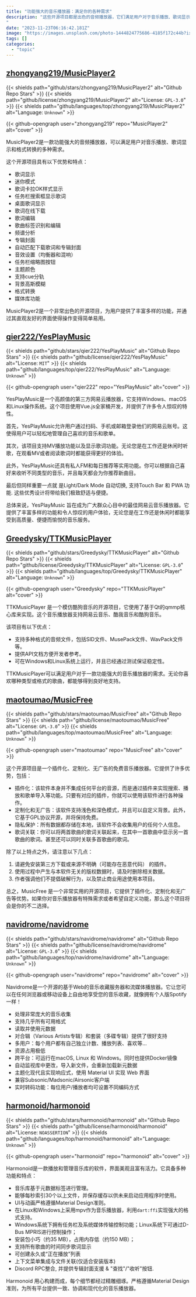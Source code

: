 ```yaml
---
title: "功能强大的音乐播放器：满足你的各种需求"
description: "这些开源项目都是出色的音频播放器，它们满足用户对于音乐播放、歌词显示和格式转换等多种需求。无论你喜欢哪种类型或格式的歌曲，都能够得到良好地支持。同时，这些项目注重界面美观且富有活力，并通过其直观友好的界面使得操作变得简单易用。此外，它们还具备一定程度上的跨平台性能以及低资源占用率等优点。总之, 这些开源项目为用户提供了丰富多样、协调一致而现代化的音乐播放器。
"
date: "2023-11-23T06:16:42.181Z"
image: "https://images.unsplash.com/photo-1444824775686-4185f172c44b?ixid=M3w0NjYxMjd8MHwxfGFsbHx8fHx8fHx8fDE2ODc3ODMyNjV8&ixlib=rb-4.0.3"
tags: []
categories:
  - "topic"
---
```


## [zhongyang219/MusicPlayer2](https://github.com/zhongyang219/MusicPlayer2)

{{< shields path="github/stars/zhongyang219/MusicPlayer2" alt="Github Repo Stars" >}} {{< shields path="github/license/zhongyang219/MusicPlayer2" alt="License: `GPL-3.0`" >}} {{< shields path="github/languages/top/zhongyang219/MusicPlayer2" alt="Language: `Unknown`" >}}

{{< github-opengraph user="zhongyang219" repo="MusicPlayer2" alt="cover" >}}

MusicPlayer2是一款功能强大的音频播放器，可以满足用户对音乐播放、歌词显示和格式转换的多种需求。

这个开源项目具有以下优势和特点：

- 歌词显示
- 迷你模式
- 歌词卡拉OK样式显示
- 任务栏搜索框显示歌词
- 桌面歌词显示
- 歌词在线下载
- 歌词编辑
- 歌曲标签识别和编辑
- 频谱分析
- 专辑封面
- 自动匹配下载歌词和专辑封面
- 音效设置（均衡器和混响）
- 任务栏缩略图按钮
- 主题颜色
- 支持cue分轨
- 背景高斯模糊
- 格式转换
- 媒体库功能

MusicPlayer2是一个非常出色的开源项目，为用户提供了丰富多样的功能，并通过其直观友好的界面使得操作变得简单易用。
  
## [qier222/YesPlayMusic](https://github.com/qier222/YesPlayMusic)

{{< shields path="github/stars/qier222/YesPlayMusic" alt="Github Repo Stars" >}} {{< shields path="github/license/qier222/YesPlayMusic" alt="License: `MIT`" >}} {{< shields path="github/languages/top/qier222/YesPlayMusic" alt="Language: `Unknown`" >}}

{{< github-opengraph user="qier222" repo="YesPlayMusic" alt="cover" >}}

YesPlayMusic是一个高颜值的第三方网易云播放器，它支持Windows、macOS和Linux操作系统。这个项目使用Vue.js全家桶开发，并提供了许多令人惊叹的特性。

首先，YesPlayMusic允许用户通过扫码、手机或邮箱登录他们的网易云账号。这使得用户可以轻松地管理自己喜欢的音乐和歌单。

其次，该项目支持MV播放功能以及显示歌词功能。无论您是在工作还是休闲时听歌，在观看MV或者阅读歌词时都能获得更好的体验。

此外，YesPlayMusic还具有私人FM和每日推荐等实用功能。你可以根据自己喜好来收听不同类型的音乐，并且每天都会为你推荐新曲目。

最后但同样重要一点就 是Light/Dark Mode 自动切换, 支持Touch Bar 和 PWA 功能. 这些优秀设计将带给我们极致舒适与便捷。

总体来说，YesPlayMusic 旨在成为广大群众心目中的最佳网易云音乐播放器。它提供了丰富多样的功能和令人惊叹的用户体验，无论您是在工作还是休闲时都能享受到高质量、便捷而愉悦的音乐服务。

## [Greedysky/TTKMusicPlayer](https://github.com/Greedysky/TTKMusicPlayer)

{{< shields path="github/stars/Greedysky/TTKMusicPlayer" alt="Github Repo Stars" >}} {{< shields path="github/license/Greedysky/TTKMusicPlayer" alt="License: `GPL-3.0`" >}} {{< shields path="github/languages/top/Greedysky/TTKMusicPlayer" alt="Language: `Unknown`" >}}

{{< github-opengraph user="Greedysky" repo="TTKMusicPlayer" alt="cover" >}}

TTKMusicPlayer 是一个模仿酷狗音乐的开源项目，它使用了基于Qt的qmmp核心库来实现。这个音乐播放器支持网易云音乐、酷我音乐和酷狗音乐。

该项目有以下优点：

- 支持多种格式的音频文件，包括SID文件、MusePack文件、WavPack文件等。
- 提供API文档方便开发者参考。
- 可在Windows和Linux系统上运行，并且已经通过测试保证稳定性。

TTKMusicPlayer可以满足用户对于一款功能强大的音乐播放器的需求。无论你喜欢哪种类型或格式的歌曲，都能够得到良好地支持。
  
## [maotoumao/MusicFree](https://github.com/maotoumao/MusicFree)

{{< shields path="github/stars/maotoumao/MusicFree" alt="Github Repo Stars" >}} {{< shields path="github/license/maotoumao/MusicFree" alt="License: `GPL-3.0`" >}} {{< shields path="github/languages/top/maotoumao/MusicFree" alt="Language: `Unknown`" >}}

{{< github-opengraph user="maotoumao" repo="MusicFree" alt="cover" >}}

这个开源项目是一个插件化、定制化、无广告的免费音乐播放器。它提供了许多优势，包括：

- 插件化：该软件本身并不集成任何平台的音源，而是通过插件来实现搜索、播放和歌单导入等功能。只要有对应的插件，你就可以使用该软件进行各种操作。
- 定制化和无广告：该软件支持浅色和深色模式，并且可以自定义背景。此外，它基于GPL协议开源，并将保持免费。
- 隐私保护：所有数据都存储在本地，该软件不会收集用户的任何个人信息。
- 歌词关联：你可以将两首歌曲的歌词关联起来，在其中一首歌曲中显示另一首歌曲的歌词。甚至还可以同时关联多首歌曲的歌词。

除了以上特点之外，请注意以下几点：

1. 请避免安装第三方下载或来源不明确（可能存在恶意代码） 的插件。
2. 使用过程中产生与本软件无关的版权数据时，请及时删除相关数据。
3. 作者强调他们不提倡破解行为，以及禁止商业用途使用本项目。

总之，MusicFree 是一个非常实用的开源项目，它提供了插件化、定制化和无广告等优势。如果你对音乐播放器有特殊需求或者希望自定义功能，那么这个项目将会是你的不二选择。
  
## [navidrome/navidrome](https://github.com/navidrome/navidrome)

{{< shields path="github/stars/navidrome/navidrome" alt="Github Repo Stars" >}} {{< shields path="github/license/navidrome/navidrome" alt="License: `GPL-3.0`" >}} {{< shields path="github/languages/top/navidrome/navidrome" alt="Language: `Unknown`" >}}

{{< github-opengraph user="navidrome" repo="navidrome" alt="cover" >}}

Navidrome是一个开源的基于Web的音乐收藏服务器和流媒体播放器。它让您可以在任何浏览器或移动设备上自由地享受您的音乐收藏，就像拥有个人版Spotify一样！

- 处理非常庞大的音乐收集
- 支持几乎所有可用格式
- 读取并使用元数据
- 对合辑（Various Artists专辑）和套装（多碟专辑）提供了很好支持
- 多用户：每个用户都有自己独立计数、播放列表、喜欢等...
- 资源占用极低
- 跨平台：可运行在macOS, Linux 和 Windows。同时也提供Docker镜像
- 自动监视库中更改，导入新文件，会重新加载新元数据
- 主题化现代且实现响应式，使用 Material UI 实现 Web 界面
- 兼容Subsonic/Madsonic/Airsonic客户端
- 实时转码功能：每位用户/播放者均可设置不同编码方式
  
## [harmonoid/harmonoid](https://github.com/harmonoid/harmonoid)

{{< shields path="github/stars/harmonoid/harmonoid" alt="Github Repo Stars" >}} {{< shields path="github/license/harmonoid/harmonoid" alt="License: `NOASSERTION`" >}} {{< shields path="github/languages/top/harmonoid/harmonoid" alt="Language: `Unknown`" >}}

{{< github-opengraph user="harmonoid" repo="harmonoid" alt="cover" >}}

Harmonoid是一款播放和管理音乐库的软件，界面美观且富有活力。它具备多种功能和特点：

- 音乐库基于元数据标签进行管理。
- 能够每秒索引30个以上文件，并保存缓存以供未来启动应用程序时使用。
- UI与动画严格遵循Material Design准则。
- 在Linux和Windows上采用mpv作为音乐播放器，利用`dart:ffi`实现强大的格式支持。
- Windows系统下拥有任务栏及系统媒体传输控制功能；Linux系统下可通过D-Bus MPRIS进行控制操作；
- 安装包小巧（约35 MB），占用内存低（约150 MB）；
- 支持所有歌曲的时间同步歌词显示
- 可创建永久或“正在播放”列表
- 上下文菜单集成与文件关联(仅适合安装版本)
- Discord RPC整合, 并提供专辑封面支援 & "查找"/"收听"按钮.

Harmonoid 用心构建而成，每个细节都经过精雕细琢。严格遵循Material Design准则，为所有平台提供一致、协调和现代化的音乐播放器。
  